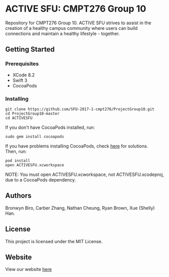 # ACTIVE SFU: CMPT276 Group 10

Repository for CMPT276 Group 10. ACTIVE SFU strives to assist in the creation of a healthy campus community where users can build connections and maintain a healthy lifestyle - together. 

## Getting Started

### Prerequisites

- XCode 8.2
- Swift 3
- CocoaPods 

### Installing

```
git clone https://github.com/SFU-2017-1-cmpt276/ProjectGroup10.git
cd ProjectGroup10-master
cd ACTIVESFU
```
If you don't have CocoaPods installed, run: 
```
sudo gem install cocoapods
``` 
If you have problems installing CocoaPods, check [here](https://guides.cocoapods.org/using/troubleshooting#installing-cocoapods) for solutions.  
Then, run:

```
pod install
open ACTIVESFU.xcworkspace
```

NOTE: You must open ACTIVESFU.xcworkspace, not ACTIVESFU.xcodeproj, due to a CocoaPods dependency.

## Authors

Bronwyn Biro, Carber Zhang, Nathan Cheung, Ryan Brown, Xue (Shelly) Han.

## License

This project is licensed under the MIT License.

## Website 

View our website [here](https://bronwynbiro.github.io//CMPT276Group10/)
